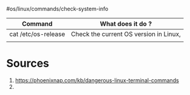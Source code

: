 #os/linux/commands/check-system-info

| Command             | What does it do ?                      |
| ------------------- | -------------------------------------- |
| cat /etc/os-release | Check the current OS version in Linux, |
|                     |                                        |


# Sources
1. https://phoenixnap.com/kb/dangerous-linux-terminal-commands
2. 